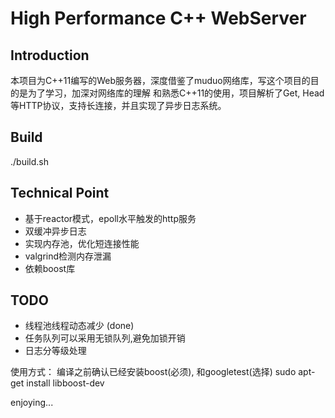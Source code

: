# High Performance C++ WebServer

## Introduction
本项目为C++11编写的Web服务器，深度借鉴了muduo网络库，写这个项目的目的是为了学习，加深对网络库的理解
和熟悉C++11的使用，项目解析了Get, Head等HTTP协议，支持长连接，并且实现了异步日志系统。

## Build
./build.sh

## Technical Point
* 基于reactor模式，epoll水平触发的http服务
* 双缓冲异步日志
* 实现内存池，优化短连接性能
* valgrind检测内存泄漏
* 依赖boost库

## TODO
* 线程池线程动态减少 (done)
* 任务队列可以采用无锁队列,避免加锁开销
* 日志分等级处理

使用方式：
编译之前确认已经安装boost(必须), 和googletest(选择)
sudo apt-get install libboost-dev

enjoying...
